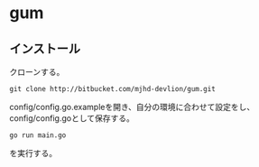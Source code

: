 # gum

## インストール

クローンする。
```
git clone http://bitbucket.com/mjhd-devlion/gum.git
```

config/config.go.exampleを開き、自分の環境に合わせて設定をし、config/config.goとして保存する。

```
go run main.go
```
を実行する。
